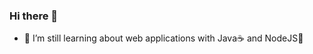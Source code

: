### Hi there 👋

- 🦾 I’m still learning about web applications with Java☕ and NodeJS🦕

<!--
**machado-tiago/machado-tiago** is a ✨ _special_ ✨ repository because its `README.md` (this file) appears on your GitHub profile.

-->
